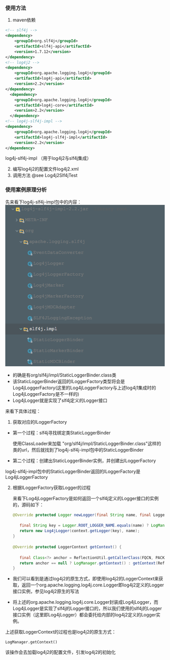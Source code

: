 ### 使用方法
1. maven依赖
```xml (type)
<!-- slf4j -->
<dependency>
    <groupId>org.slf4j</groupId>
    <artifactId>slf4j-api</artifactId>
    <version>1.7.12</version>
</dependency>
<!-- log4j2 -->
<dependency>
    <groupId>org.apache.logging.log4j</groupId>
    <artifactId>log4j-api</artifactId>
    <version>2.2</version>
</dependency>
  <dependency>
    <groupId>org.apache.logging.log4j</groupId>
    <artifactId>log4j-core</artifactId>
    <version>2.2</version>
  </dependency>
<!-- log4j-slf4j-impl -->
<dependency>
    <groupId>org.apache.logging.log4j</groupId>
    <artifactId>log4j-slf4j-impl</artifactId>
    <version>2.2</version>
</dependency>
```
log4j-slf4j-impl （用于log4j2与slf4j集成）

2. 编写log4j2的配置文件log4j2.xml
3. 调用方法 @see Log4j2Slf4jTest

### 使用案例原理分析
先来看下log4j-slf4j-impl包中的内容：
![](image/log4j-slf4j-impl.png)
+ 的确是有org/slf4j/impl/StaticLoggerBinder.class类
+ 该StaticLoggerBinder返回的ILoggerFactory类型将会是Log4jLoggerFactory(这里的Log4jLoggerFactory与上述log4j1集成时的Log4jLoggerFactory是不一样的)
+ Log4jLogger就是实现了slf4j定义的Logger接口

来看下具体过程：

1. 获取对应的ILoggerFactory

+ 第一个过程：slf4j寻找绑定类StaticLoggerBinder

  使用ClassLoader来加载 "org/slf4j/impl/StaticLoggerBinder.class"这样的类的url，然后就找到了log4j-slf4j-impl包中的StaticLoggerBinder

+  第二个过程：创建出StaticLoggerBinder实例，并创建出ILoggerFactory

  log4j-slf4j-impl包中的StaticLoggerBinder返回的ILoggerFactory是Log4jLoggerFactory

2. 根据ILoggerFactory获取Logger的过程

   来看下Log4jLoggerFactory是如何返回一个slf4j定义的Logger接口的实例的，源码如下：
   ```java (type)
   @Override protected Logger newLogger(final String name, final LoggerContext context) {
   
      final String key = Logger.ROOT_LOGGER_NAME.equals(name) ? LogManager.ROOT_LOGGER_NAME : name;
      return new Log4jLogger(context.getLogger(key), name);
   }
   
   @Override protected LoggerContext getContext() {
   
      final Class<?> anchor = ReflectionUtil.getCallerClass(FQCN, PACKAGE);
      return anchor == null ? LogManager.getContext() : getContext(ReflectionUtil.getCallerClass(anchor));
   }
   ```


+  我们可以看到是通过log4j2的原生方式，即使用log4j2的LoggerContext来获取，返回一个org.apache.logging.log4j.core.Logger即log4j2定义的Logger接口实例，参见log4j2原生的写法

+ 将上述的org.apache.logging.log4j.core.Logger封装成Log4jLogger，而Log4jLogger是实现了slf4j的Logger接口的，所以我们使用的slf4j的Logger接口实例（这里即Log4jLogger）都会委托给内部的log4j2定义的Logger实例。

上述获取LoggerContext的过程也是log4j2的原生方式：

    LogManager.getContext()

该操作会去加载log4j2的配置文件，引发log4j2的初始化




